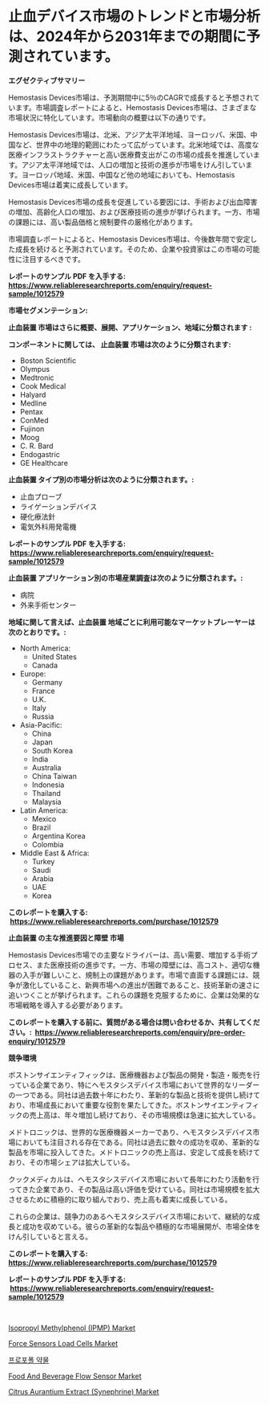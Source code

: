 <p><h1>止血デバイス市場のトレンドと市場分析は、2024年から2031年までの期間に予測されています。</h1></p><p><strong>エグゼクティブサマリー</strong></p>
<p><p>Hemostasis Devices市場は、予測期間中に5％のCAGRで成長すると予想されています。市場調査レポートによると、Hemostasis Devices市場は、さまざまな市場状況に特化しています。市場動向の概要は以下の通りです。</p><p>Hemostasis Devices市場は、北米、アジア太平洋地域、ヨーロッパ、米国、中国など、世界中の地理的範囲にわたって広がっています。北米地域では、高度な医療インフラストラクチャーと高い医療費支出がこの市場の成長を推進しています。アジア太平洋地域では、人口の増加と技術の進歩が市場をけん引しています。ヨーロッパ地域、米国、中国など他の地域においても、Hemostasis Devices市場は着実に成長しています。</p><p>Hemostasis Devices市場の成長を促進している要因には、手術および出血障害の増加、高齢化人口の増加、および医療技術の進歩が挙げられます。一方、市場の課題には、高い製品価格と規制要件の厳格化があります。</p><p>市場調査レポートによると、Hemostasis Devices市場は、今後数年間で安定した成長を続けると予測されています。そのため、企業や投資家はこの市場の可能性に注目するべきです。</p></p>
<p><strong>レポートのサンプル PDF を入手する: <a href="https://www.reliableresearchreports.com/enquiry/request-sample/1012579">https://www.reliableresearchreports.com/enquiry/request-sample/1012579</a></strong></p>
<p><strong>市場セグメンテーション:</strong></p>
<p><strong> 止血装置 市場はさらに概要、展開、アプリケーション、地域に分類されます :</strong></p>
<p><strong>コンポーネントに関しては、 止血装置 市場は次のように分類されます: &nbsp;</strong></p>
<p><ul><li>Boston Scientific</li><li>Olympus</li><li>Medtronic</li><li>Cook Medical</li><li>Halyard</li><li>Medline</li><li>Pentax</li><li>ConMed</li><li>Fujinon</li><li>Moog</li><li>C. R. Bard</li><li>Endogastric</li><li>GE Healthcare</li></ul></p>
<p><strong> 止血装置 タイプ別の市場分析は次のように分類されます。:</strong></p>
<p><ul><li>止血プローブ</li><li>ライゲーションデバイス</li><li>硬化療法針</li><li>電気外科用発電機</li></ul></p>
<p><strong>レポートのサンプル PDF を入手する: &nbsp;<a href="https://www.reliableresearchreports.com/enquiry/request-sample/1012579">https://www.reliableresearchreports.com/enquiry/request-sample/1012579</a></strong></p>
<p><strong> 止血装置 アプリケーション別の市場産業調査は次のように分類されます。:</strong></p>
<p><ul><li>病院</li><li>外来手術センター</li></ul></p>
<p><strong>地域に関して言えば、止血装置 地域ごとに利用可能なマーケットプレーヤーは次のとおりです。:</strong></p>
<p><ul>
    <li>
        North America:
        <ul>
            <li>United States</li>
            <li>Canada</li>
        </ul>
    </li>
    <li>
        Europe:
        <ul>
            <li>Germany</li>
            <li>France</li>
            <li>U.K.</li>
            <li>Italy</li>
            <li>Russia</li>
        </ul>
    </li>
    <li>
        Asia-Pacific:
        <ul>
            <li>China</li>
            <li>Japan</li>
            <li>South Korea</li>
            <li>India</li>
            <li>Australia</li>
            <li>China Taiwan</li>
            <li>Indonesia</li>
            <li>Thailand</li>
            <li>Malaysia</li>
        </ul>
    </li>
    <li>
        Latin America:
        <ul>
            <li>Mexico</li>
            <li>Brazil</li>
            <li>Argentina Korea</li>
            <li>Colombia</li>
        </ul>
    </li>
    <li>
        Middle East & Africa:
        <ul>
            <li>Turkey</li>
            <li>Saudi</li>
            <li>Arabia</li>
            <li>UAE</li>
            <li>Korea</li>
        </ul>
    </li>
    </ul></p>
<p><strong>このレポートを購入する: &nbsp;<a href="https://www.reliableresearchreports.com/purchase/1012579">https://www.reliableresearchreports.com/purchase/1012579</a></strong></p>
<p><strong>止血装置 の主な推進要因と障壁 市場</strong></p>
<p><p>Hemostasis Devices市場での主要なドライバーは、高い需要、増加する手術プロセス、また医療技術の進歩です。一方、市場の障壁には、高コスト、適切な機器の入手が難しいこと、規制上の課題があります。市場で直面する課題には、競争が激化していること、新興市場への進出が困難であること、技術革新の速さに追いつくことが挙げられます。これらの課題を克服するために、企業は効果的な市場戦略を導入する必要があります。</p></p>
<p><strong>このレポートを購入する前に、質問がある場合は問い合わせるか、共有してください。:&nbsp; <a href="https://www.reliableresearchreports.com/enquiry/pre-order-enquiry/1012579">https://www.reliableresearchreports.com/enquiry/pre-order-enquiry/1012579</a></strong></p>
<p><strong>競争環境</strong></p>
<p><p>ボストンサイエンティフィックは、医療機器および製品の開発・製造・販売を行っている企業であり、特にヘモスタシスデバイス市場において世界的なリーダーの一つである。同社は過去数十年にわたり、革新的な製品と技術を提供し続けており、市場成長において重要な役割を果たしてきた。ボストンサイエンティフィックの売上高は、年々増加し続けており、その市場規模は急速に拡大している。</p><p>メドトロニックは、世界的な医療機器メーカーであり、ヘモスタシスデバイス市場においても注目される存在である。同社は過去に数々の成功を収め、革新的な製品を市場に投入してきた。メドトロニックの売上高は、安定して成長を続けており、その市場シェアは拡大している。</p><p>クックメディカルは、ヘモスタシスデバイス市場において長年にわたり活動を行ってきた企業であり、その製品は高い評価を受けている。同社は市場規模を拡大させるために積極的に取り組んでおり、売上高も着実に成長している。</p><p>これらの企業は、競争力のあるヘモスタシスデバイス市場において、継続的な成長と成功を収めている。彼らの革新的な製品や積極的な市場展開が、市場全体をけん引していると言える。</p></p>
<p><strong>このレポートを購入する: &nbsp; <a href="https://www.reliableresearchreports.com/purchase/1012579">https://www.reliableresearchreports.com/purchase/1012579</a></strong></p>
<p><strong>レポートのサンプル PDF を入手する: &nbsp;<a href="https://www.reliableresearchreports.com/enquiry/request-sample/1012579">https://www.reliableresearchreports.com/enquiry/request-sample/1012579</a></strong><strong></strong></p>
<p>&nbsp;</p>
<p><p><a href="https://issuu.com/reportprime-2/docs/isopropyl-methylphenol-ipmp-market-size-2030.pptx">Isopropyl Methylphenol (IPMP) Market</a></p><p><a href="https://spotless-saver-8fd.notion.site/Decoding-the-Force-Sensors-Load-Cells-Market-A-Deep-Dive-into-the-Latest-Market-Trends-Market-Segm-cbb97a2dccf0498b8c52cfd246dee1ea">Force Sensors Load Cells Market</a></p><p><a href="https://github.com/vs2869dizt0/Market-Research-Report-List-1/blob/main/10690551199.md">프로포폴 약물</a></p><p><a href="https://gentle-editor-9db.notion.site/Food-And-Beverage-Flow-Sensor-Market-Furnish-Information-about-Market-Size-Market-Share-Market-Dyn-7a2568ee034b4e0e8e415858d0f233cf">Food And Beverage Flow Sensor Market</a></p><p><a href="https://github.com/nathandecarvalho/Market-Research-Report-List-2/blob/main/citrus-aurantium-extract-synephrine-market.md">Citrus Aurantium Extract (Synephrine) Market</a></p></p>